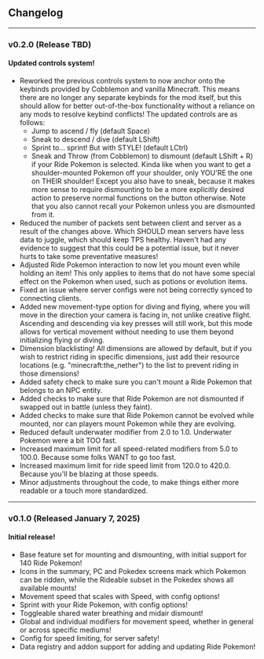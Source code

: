 ## Changelog

***

### v0.2.0 (Release TBD)

#### Updated controls system!

- Reworked the previous controls system to now anchor onto the keybinds provided by Cobblemon and vanilla Minecraft.
  This means there are no longer any separate keybinds for the mod itself, but this should allow for better
  out-of-the-box functionality without a reliance on any mods to resolve keybind conflicts! The updated controls are as
  follows:
    - Jump to ascend / fly (default Space)
    - Sneak to descend / dive (default LShift)
    - Sprint to... sprint! But with STYLE! (default LCtrl)
    - Sneak and Throw (from Cobblemon) to dismount (default LShift + R) if your Ride Pokemon is selected. Kinda like
      when you want to get a shoulder-mounted Pokemon off your shoulder, only YOU'RE the one on THEIR shoulder! Except
      you also have to sneak, because it makes more sense to require dismounting to be a more explicitly desired action
      to preserve normal functions on the button otherwise. Note that you also cannot recall your Pokemon unless you are
      dismounted from it.
- Reduced the number of packets sent between client and server as a result of the changes above. Which SHOULD mean
  servers have less data to juggle, which should keep TPS healthy. Haven't had any evidence to suggest that this could
  be a potential issue, but it never hurts to take some preventative measures!
- Adjusted Ride Pokemon interaction to now let you mount even while holding an item! This only applies to items that do
  not have some special effect on the Pokemon when used, such as potions or evolution items.
- Fixed an issue where server configs were not being correctly synced to connecting clients.
- Added new movement-type option for diving and flying, where you will move in the direction your camera is facing in,
  not unlike creative flight. Ascending and descending via key presses will still work, but this mode allows for
  vertical movement without needing to use them beyond initializing flying or diving.
- Dimension blacklisting! All dimensions are allowed by default, but if you wish to restrict riding in specific
  dimensions, just add their resource locations (e.g. "minecraft:the_nether") to the list to prevent riding in those
  dimensions!
- Added safety check to make sure you can't mount a Ride Pokemon that belongs to an NPC entity.
- Added checks to make sure that Ride Pokemon are not dismounted if swapped out in battle (unless they faint).
- Added checks to make sure that Ride Pokemon cannot be evolved while mounted, nor can players mount Pokemon while they
  are evolving.
- Reduced default underwater modifier from 2.0 to 1.0. Underwater Pokemon were a bit TOO fast.
- Increased maximum limit for all speed-related modifiers from 5.0 to 100.0. Because some folks WANT to go too fast.
- Increased maximum limit for ride speed limit from 120.0 to 420.0. Because you'll be blazing at those speeds.
- Minor adjustments throughout the code, to make things either more readable or a touch more standardized.

***

### v0.1.0 (Released January 7, 2025)

#### Initial release!

- Base feature set for mounting and dismounting, with initial support for 140 Ride Pokemon!
- Icons in the summary, PC and Pokedex screens mark which Pokemon can be ridden, while the Rideable subset in the
  Pokedex shows all available mounts!
- Movement speed that scales with Speed, with config options!
- Sprint with your Ride Pokemon, with config options!
- Toggleable shared water breathing and midair dismount!
- Global and individual modifiers for movement speed, whether in general or across specific mediums!
- Config for speed limiting, for server safety!
- Data registry and addon support for adding and updating Ride Pokemon!